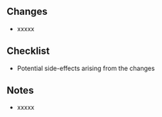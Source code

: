 <!-- Title Format of Pull Request: refactor(overall) ✨ tweak -->

## Changes
<!-- List up changes you've made below. -->

- xxxxx

## Checklist
<!-- Let team members know what to check in the peer review process. -->

- Potential side-effects arising from the changes

## Notes
<!-- Add whatever you want to let team members know about the changes. Write "Nothing" if you have nothing special. -->

- xxxxx
